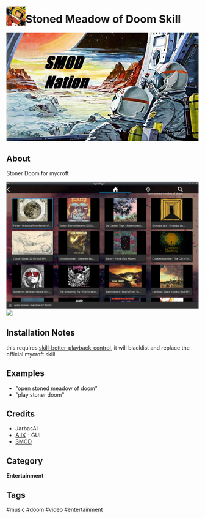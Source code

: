 # <img src='./res/icon/smod_icon.png' card_color='#40DBB0' width='50' height='50' style='vertical-align:bottom'/>Stoned Meadow of Doom Skill

![](./res/smod_logo.png)


## About 

Stoner Doom for mycroft

![](./gui.png)
![](./gui.gif)

## Installation Notes

this requires [skill-better-playback-control](https://github.com/JarbasSkills/skill-better-playback-control), it will blacklist and replace the official mycroft skill

## Examples 

* "open stoned meadow of doom"
* "play stoner doom"

## Credits 
- JarbasAl
- [AIIX](https://github.com/AIIX/) - GUI 
- [SMOD](https://www.youtube.com/c/StonedMeadowOfDoom1993/)

## Category
**Entertainment**

## Tags
#music
#doom
#video
#entertainment